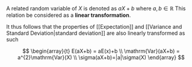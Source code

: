 A related random variable of $X$ is denoted as $aX+b$ where $a,b \in \mathbb{R}$ This relation be considered as a **linear transformation**.

It thus follows that the properties of [[Expectation]] and [[Variance and Standard Deviation|standard deviation]] are also linearly transformed as such

$$
\begin{array}{t}
 E(aX+b) = aE(x)+b \\
 \mathrm{Var}(aX+b) = a^{2}\mathrm{Var}(X) \\
\sigma(aX+b)=|a|\sigma(X) 
\end{array}
$$
